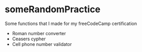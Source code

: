 # someRandomPractice
Some functions that I made for my freeCodeCamp certification
 - Roman number converter
 - Ceasers cypher
 - Cell phone number validator

